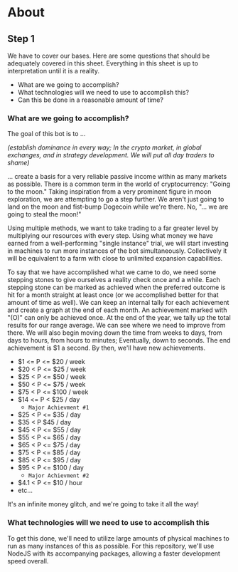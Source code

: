 # About

## Step 1

We have to cover our bases. Here are some questions that should be adequately covered in this sheet. Everything in this sheet is up to interpretation until it is a reality.

- What are we going to accomplish?
- What technologies will we need to use to accomplish this?
- Can this be done in a reasonable amount of time?

### What are we going to accomplish?

The goal of this bot is to ...

<!-- markdownlint-disable-next-line -->
*(establish dominance in every way; In the crypto market, in global exchanges, and in strategy development. We will put all day traders to shame)*

... create a basis for a very reliable passive income within as many markets as possible. There is a common term in the world of cryptocurrency: "Going to the moon." Taking inspiration from a very prominent figure in moon exploration, we are attempting to go a step further. We aren't just going to land on the moon and fist-bump Dogecoin while we're there. No, "... we are going to steal the moon!"

Using multiple methods, we want to take trading to a far greater level by multiplying our resources with every step. Using what money we have earned from a well-performing "single instance" trial, we will start investing in machines to run more instances of the bot simultaneously. Collectively it will be equivalent to a farm with close to unlimited expansion capabilities.

To say that we have accomplished what we came to do, we need some stepping stones to give ourselves a reality check once and a while. Each stepping stone can be marked as achieved when the preferred outcome is hit for a month straight at least once (or we accomplished better for that amount of time as well). We can keep an internal tally for each achievement and create a graph at the end of each month. An achievement marked with "(O)" can only be achieved once. At the end of the year, we tally up the total results for our range average. We can see where we need to improve from there. We will also begin moving down the time from weeks to days, from days to hours, from hours to minutes; Eventually, down to seconds. The end achievement is $1 a second. By then, we'll have new achievements.

- $1 <= P <= $20 / week
- $20 < P  <= $25 / week
- $25 < P <= $50 / week
- $50 < P <= $75 / week
- $75 < P <= $100 / week
- $14 <= P < $25 / day
  - `Major Achievment #1`
- $25 < P <= $35 / day
- $35 < P $45 / day
- $45 < P <= $55 / day
- $55 < P <= $65 / day
- $65  < P <= $75 / day
- $75  < P <= $85 / day
- $85  < P <= $95 / day
- $95 < P <= $100 / day
  - `Major Achievment #2`
- $4.1 < P <= $10 / hour
- etc...

It's an infinite money glitch, and we're going to take it all the way!

### What technologies will we need to use to accomplish this

To get this done, we'll need to utilize large amounts of physical machines to run as many instances of this as possible. For this repository, we'll use NodeJS with its accompanying packages, allowing a faster development speed overall.
